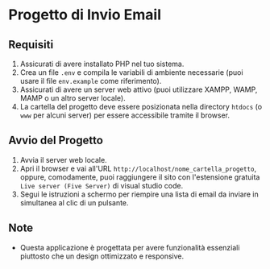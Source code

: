 # Progetto di Invio Email

## Requisiti
1. Assicurati di avere installato PHP nel tuo sistema.
2. Crea un file `.env` e compila le variabili di ambiente necessarie (puoi usare il file `env.example` come riferimento).
3. Assicurati di avere un server web attivo (puoi utilizzare XAMPP, WAMP, MAMP o un altro server locale).
4. La cartella del progetto deve essere posizionata nella directory `htdocs` (o `www` per alcuni server) per essere accessibile tramite il browser.

## Avvio del Progetto
1. Avvia il server web locale.
2. Apri il browser e vai all'URL `http://localhost/nome_cartella_progetto`, oppure, comodamente, puoi raggiungere il sito con l'estensione gratuita `Live server (Five Server)` di visual studio code.
3. Segui le istruzioni a schermo per riempire una lista di email da inviare in simultanea al clic di un pulsante.

## Note
- Questa applicazione è progettata per avere funzionalità essenziali piuttosto che un design ottimizzato e responsive.
